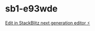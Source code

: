 # sb1-e93wde

[Edit in StackBlitz next generation editor ⚡️](https://stackblitz.com/~/github.com/apexkings/sb1-e93wde)